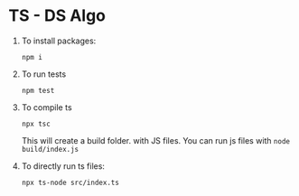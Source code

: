 # TS - DS Algo

1. To install packages:
    ```shell
    npm i
    ```
2. To run tests
    ```shell
    npm test
    ```
3. To compile ts
    ```shell
    npx tsc
    ```
    This will create a build folder. with JS files.
    You can run js files with ```node build/index.js```

4. To directly run ts files:
    ```shell
    npx ts-node src/index.ts
    ```
